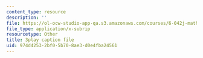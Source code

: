 ```yaml
---
content_type: resource
description: ''
file: https://ol-ocw-studio-app-qa.s3.amazonaws.com/courses/6-042j-mathematics-for-computer-science-spring-2015/974d42532bf05b708ae3d0e4fba24561_VWIDwHCGJDQ.srt
file_type: application/x-subrip
resourcetype: Other
title: 3play caption file
uid: 974d4253-2bf0-5b70-8ae3-d0e4fba24561
---
```

